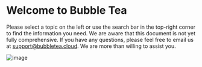# Welcome to Bubble Tea

Please select a topic on the left or use the search bar in the top-right corner to find the information you need.
We are aware that this document is not yet fully comprehensive. If you have any questions, please feel free to email us 
at support@bubbletea.cloud. We are more than willing to assist you.

![image](https://dsc.tailrec.net/chart/dcfca7080e584d6aa7de355261731332/HBmJ3b3O.png)
